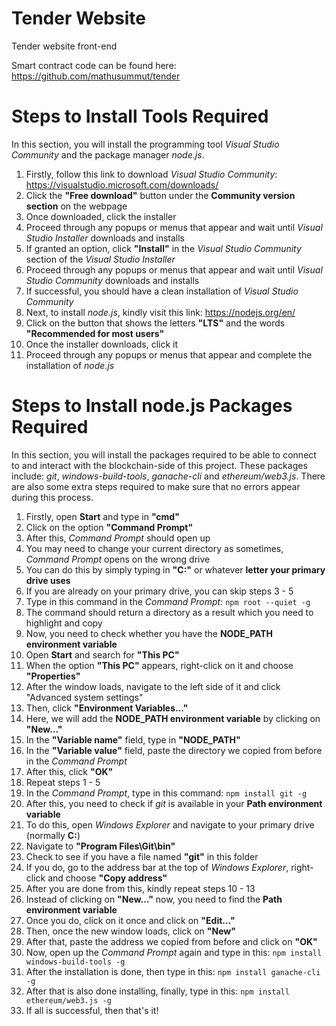 # Tender Website

Tender website front-end

Smart contract code can be found here: https://github.com/mathusummut/tender

# Steps to Install Tools Required

In this section, you will install the programming tool *Visual Studio Community* and the package manager *node.js*.

1. Firstly, follow this link to download *Visual Studio Community*: https://visualstudio.microsoft.com/downloads/
2. Click the **"Free download"** button under the **Community version section** on the webpage
3. Once downloaded, click the installer
4. Proceed through any popups or menus that appear and wait until *Visual Studio Installer* downloads and installs
5. If granted an option, click **"Install"** in the *Visual Studio Community* section of the *Visual Studio Installer*
6. Proceed through any popups or menus that appear and wait until *Visual Studio Community* downloads and installs
7. If successful, you should have a clean installation of *Visual Studio Community*
8. Next, to install *node.js*, kindly visit this link: https://nodejs.org/en/
9. Click on the button that shows the letters **"LTS"** and the words **"Recommended for most users"**
10. Once the installer downloads, click it
12. Proceed through any popups or menus that appear and complete the installation of *node.js*

# Steps to Install node.js Packages Required

In this section, you will install the packages required to be able to connect to and interact with the blockchain-side of this project. These packages include: *git*, *windows-build-tools*, *ganache-cli* and *ethereum/web3.js*. There are also some extra steps required to make sure that no errors appear during this process.

1. Firstly, open **Start** and type in **"cmd"**
2. Click on the option **"Command Prompt"**
3. After this, *Command Prompt* should open up
4. You may need to change your current directory as sometimes, *Command Prompt* opens on the wrong drive
5. You can do this by simply typing in **"C:"** or whatever **letter your primary drive uses**
6. If you are already on your primary drive, you can skip steps 3 - 5
7. Type in this command in the *Command Prompt*: `npm root --quiet -g`
8. The command should return a directory as a result which you need to highlight and copy
9. Now, you need to check whether you have the **NODE_PATH environment variable**
10. Open **Start** and search for **"This PC"**
11. When the option **"This PC"** appears, right-click on it and choose **"Properties"**
12. After the window loads, navigate to the left side of it and click "Advanced system settings"
13. Then, click **"Environment Variables..."**
14. Here, we will add the **NODE_PATH environment variable** by clicking on **"New..."**
15. In the **"Variable name"** field, type in **"NODE_PATH"**
16. In the **"Variable value"** field, paste the directory we copied from before in the *Command Prompt*
17. After this, click **"OK"**
18. Repeat steps 1 - 5
19. In the *Command Prompt*, type in this command: `npm install git -g`
20. After this, you need to check if *git* is available in your **Path environment variable**
21. To do this, open *Windows Explorer* and navigate to your primary drive (normally **C:**)
22. Navigate to **"Program Files\Git\bin"**
23. Check to see if you have a file named **"git"** in this folder
24. If you do, go to the address bar at the top of *Windows Explorer*, right-click and choose **"Copy address"**
25. After you are done from this, kindly repeat steps 10 - 13
26. Instead of clicking on **"New..."** now, you need to find the **Path environment variable**
27. Once you do, click on it once and click on **"Edit..."**
28. Then, once the new window loads, click on **"New"**
29. After that, paste the address we copied from before and click on **"OK"**
30. Now, open up the *Command Prompt* again and type in this: `npm install windows-build-tools -g`
31. After the installation is done, then type in this: `npm install ganache-cli -g`
32. After that is also done installing, finally, type in this: `npm install ethereum/web3.js -g`
33. If all is successful, then that's it!

